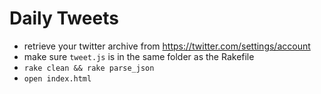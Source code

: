 # Daily Tweets

- retrieve your twitter archive from https://twitter.com/settings/account
- make sure `tweet.js` is in the same folder as the Rakefile
- `rake clean && rake parse_json`
- `open index.html`